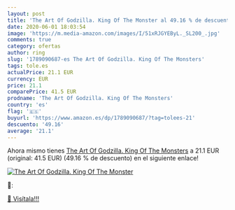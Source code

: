 ```yaml
---
layout: post
title: 'The Art Of Godzilla. King Of The Monster al 49.16 % de descuento'
date: 2020-06-01 18:03:54
image: 'https://m.media-amazon.com/images/I/51xRJGYEByL._SL200_.jpg'
comments: true
category: ofertas
author: ring
slug: '1789090687-es The Art Of Godzilla. King Of The Monsters'
tags: tole.es
actualPrice: 21.1 EUR
currency: EUR
price: 21.1
comparePrice: 41.5 EUR
prodname: 'The Art Of Godzilla. King Of The Monsters'
country: 'es'
flag: '🇪🇸'
buyurl: 'https://www.amazon.es/dp/1789090687/?tag=tolees-21'
descuento: '49.16'
average: '21.1'
---
```


Ahora mismo tienes [The Art Of Godzilla. King Of The Monsters](https://www.amazon.es/dp/1789090687/?tag=tolees-21) a 21.1 EUR (original: 41.5 EUR) (49.16 %  de descuento) en el siguiente enlace!

[![The Art Of Godzilla. King Of The Monster](https://m.media-amazon.com/images/I/51xRJGYEByL._SL200_.jpg)](https://www.amazon.es/dp/1789090687/?tag=tolees-21)

🔎:


[🛒 Visítala!!!](https://www.amazon.es/dp/1789090687/?tag=tolees-21)

